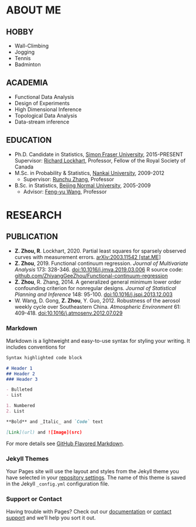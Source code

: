 # ABOUT ME

## HOBBY

- Wall-Climbing
- Jogging
- Tennis
- Badminton

## ACADEMIA

- Functional Data Analysis
- Design of Experiments
- High Dimensional Inference
- Topological Data Analysis
- Data-stream inference

## EDUCATION

- Ph.D. Candidate in Statistics, [Simon Fraser University](http://www.sfu.ca/), 2015-PRESENT  
Supervisor: [Richard Lockhart](http://people.stat.sfu.ca/~lockhart/), 
    Professor, Fellow of the Royal Society of Canada
- M.Sc. in Probability & Statistics, [Nankai University](http://english.nankai.edu.cn/), 2009-2012
    - Supervisor: [Runchu Zhang](http://222.30.48.141/~rczhang/), Professor
- B.Sc. in Statistics, [Beijing Normal University](http://english.bnu.edu.cn/), 2005-2009
    - Advisor: [Feng-yu Wang](http://www.swansea.ac.uk/staff/science/maths/f.y.wang/), Professor

# RESEARCH

## PUBLICATION

- **Z. Zhou, R**. Lockhart, 2020. Partial least squares for sparsely observed curves with measurement errors.
[arXiv:2003.11542 [stat.ME]](http://arxiv.org/abs/2003.11542)
- **Z. Zhou**, 2019. Functional continuum regression.
_Journal of Multivariate Analysis_ 173: 328-346. 
[doi:10.1016/j.jmva.2019.03.006](http://dx.doi.org/10.1016/j.jmva.2019.03.006)
R source code: 
[github.com/ZhiyangGeeZhou/Functional-continuum-regression](https://github.com/ZhiyangGeeZhou/Functional-continuum-regression)
- **Z. Zhou**, R. Zhang, 2014. A generalized general minimum lower order confounding criterion for nonregular designs.
_Journal of Statistical Planning and Inference_ 148: 95-100. 
[doi:10.1016/j.jspi.2013.12.003](http://dx.doi.org/10.1016/j.jspi.2013.12.003)
- W. Wang, D. Gong, **Z. Zhou**, Y. Guo, 2012. Robustness of the aerosol weekly cycle over Southeastern China.
_Atmospheric Environment_ 61: 409-418. 
[doi:10.1016/j.atmosenv.2012.07.029](http://dx.doi.org/10.1016/j.atmosenv.2012.07.029)


### Markdown

Markdown is a lightweight and easy-to-use syntax for styling your writing. It includes conventions for

```markdown
Syntax highlighted code block

# Header 1
## Header 2
### Header 3

- Bulleted
- List

1. Numbered
2. List

**Bold** and _Italic_ and `Code` text

[Link](url) and ![Image](src)
```

For more details see [GitHub Flavored Markdown](https://guides.github.com/features/mastering-markdown/).

### Jekyll Themes

Your Pages site will use the layout and styles from the Jekyll theme you have selected in your [repository settings](https://github.com/ZhiyangGeeZhou/ZhiyangGeeZhou.github.io/settings). The name of this theme is saved in the Jekyll `_config.yml` configuration file.

### Support or Contact

Having trouble with Pages? Check out our [documentation](https://help.github.com/categories/github-pages-basics/) or [contact support](https://github.com/contact) and we’ll help you sort it out.
